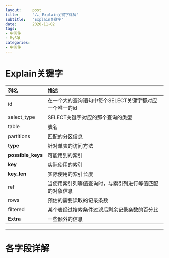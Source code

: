 ```yaml
---
layout:     post 
title:      "六、Explain关键字详解"
subtitle:   "Explain关键字"
date:       2020-11-02
tags:
- 中间件
- MySQL
categories:
- 中间件
---
```


# Explain关键字

| 列名 | 描述 |
| :--- | :--- |
| id | 在一个大的查询语句中每个SELECT关键字都对应一个唯一的id |
| select_type | SELECT关键字对应的那个查询的类型 |
| table | 表名 |
| partitions | 匹配的分区信息 |
| **type** | 针对单表的访问方法 |
| **possible_keys** | 可能用到的索引 |
| **key** | 实际使用的索引 |
| **key_len** | 实际使用的索引长度 |
| ref | 当使用索引列等值查询时，与索引列进行等值匹配的对象信息 |
| rows | 预估的需要读取的记录条数 |
| filtered | 某个表经过搜索条件过滤后剩余记录条数的百分比 |
| **Extra** | 一些额外的信息 |

---

# 各字段详解































